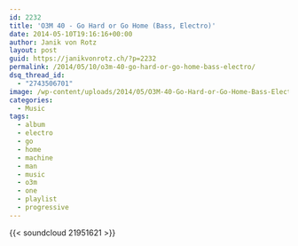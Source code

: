 ```yaml
---
id: 2232
title: 'O3M 40 - Go Hard or Go Home (Bass, Electro)'
date: 2014-05-10T19:16:16+00:00
author: Janik von Rotz
layout: post
guid: https://janikvonrotz.ch/?p=2232
permalink: /2014/05/10/o3m-40-go-hard-or-go-home-bass-electro/
dsq_thread_id:
  - "2743506701"
image: /wp-content/uploads/2014/05/O3M-40-Go-Hard-or-Go-Home-Bass-Electro.jpg
categories:
  - Music
tags:
  - album
  - electro
  - go
  - home
  - machine
  - man
  - music
  - o3m
  - one
  - playlist
  - progressive
---
```

{{< soundcloud 21951621 >}}